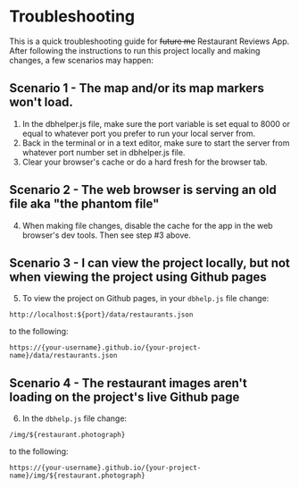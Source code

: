 # Troubleshooting

This is a quick troubleshooting guide for ~~future me~~ Restaurant Reviews App. After following the instructions to run this project locally and making changes, a few scenarios may happen:

## Scenario 1 - The map and/or its map markers won't load.

1. In the dbhelper.js file, make sure the port variable is set equal to 8000 or equal to whatever port you prefer to run your local server from.
2. Back in the terminal or in a text editor, make sure to start the server from whatever port number set in dbhelper.js file.
3. Clear your browser's cache or do a hard fresh for the browser tab.

## Scenario 2 - The web browser is serving an old file aka "the phantom file"

4. When making file changes, disable the cache for the app in the web browser's dev tools. Then see step #3 above.

## Scenario 3 - I can view the project locally, but not when viewing the project using Github pages

5. To view the project on Github pages, in your ``dbhelp.js`` file change:

`http://localhost:${port}/data/restaurants.json` 

to the following:

`https://{your-username}.github.io/{your-project-name}/data/restaurants.json`

## Scenario 4 - The restaurant images aren't loading on the project's live Github page

6. In the `dbhelp.js` file change: 

`/img/${restaurant.photograph}`

to the following: 
    
`https://{your-username}.github.io/{your-project-name}/img/${restaurant.photograph}`